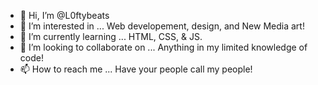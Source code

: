 - 👋 Hi, I’m @L0ftybeats
- 👀 I’m interested in ... Web developement, design, and New Media art!
- 🌱 I’m currently learning ... HTML, CSS, & JS.
- 💞️ I’m looking to collaborate on ... Anything in my limited knowledge of code!
- 📫 How to reach me ... Have your people call my people!

<!---
L0ftybeats/L0ftybeats is a ✨ special ✨ repository because its `README.md` (this file) appears on your GitHub profile.
You can click the Preview link to take a look at your changes.
--->
